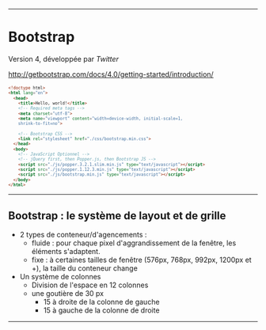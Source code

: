 
---

# Bootstrap

Version 4, développée par _Twitter_

http://getbootstrap.com/docs/4.0/getting-started/introduction/

<small><small>

```html
<!doctype html>
<html lang="en">
  <head>
    <title>Hello, world!</title>
    <!-- Required meta tags -->
    <meta charset="utf-8">
    <meta name="viewport" content="width=device-width, initial-scale=1,
    shrink-to-fit=no">

    <!-- Bootstrap CSS -->
    <link rel="stylesheet" href="./css/bootstrap.min.css">
  </head>
  <body>
    <!-- JavaScript Optionnel -->
    <!-- jQuery first, then Popper.js, then Bootstrap JS -->
    <script src="./js/popper.3.2.1.slim.min.js" type="text/javascript"></script>
    <script src="./js/popper.1.12.3.min.js" type="text/javascript"></script>
    <script src="./js/bootstrap.min.js" type="text/javascript"></script>
  </body>
</html>
```
</small>
</small>

---

## Bootstrap : le système de layout et de grille

- 2 types de conteneur/d'agencements : 
	- fluide : pour chaque pixel d'aggrandissement de la fenêtre, les éléments s'adaptent.
	- fixe : à certaines tailles de fenêtre (576px, 768px, 992px, 1200px et +), la taille du conteneur change
- Un système de colonnes
	- Division de l'espace en 12 colonnes
	- une goutière de 30 px
		- 15 à droite de la colonne de gauche
		- 15 à gauche de la colonne de droite

---


